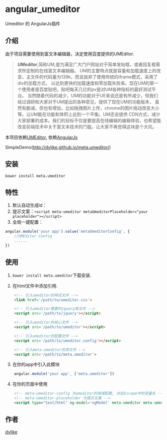 # angular_umeditor

Umeditor 的 AngularJs插件

## 介绍

由于项目需要使用到富文本编辑器，决定使用百度提供的UMEditor.

>***UMeditor***,简称UM,是为满足广大门户网站对于简单发帖框，或者回复框需求所定制的在线富文本编辑器。 UM的主要特点就是容量和加载速度上的改变，主文件的代码量为139k，而且放弃了使用传统的iframe模式，采用了div的加载方式， 以达到更快的加载速度和零加载失败率。现在UM的第一个使用者是百度贴吧，贴吧每天几亿的pv是对UM各种指标的最好测试平台。 当然随着代码的减少，UM的功能对于UE来说还是有所减少，但我们经过调研和大家对于UM提出的各种意见，提供了现在UM的功能版本， 虽然有删减，但也有增加，比如拖拽图片上传，chrome的图片拖动改变大小等。让UM能在功能和体积上达到一个平衡。UM还会提供 CDN方式，减少大家部署的成本。我们的目标不仅是要提高在线编辑的编辑体验，也希望能改变前端技术中关于富文本技术的门槛，让大家不再觉得这块是个大坑。

本项目依赖[UMEditor](http://ueditor.baidu.com/website/umeditor.html), 依赖[AngularJs](https://angularjs.org/)

SimpleDemo(http://dylike.github.io/meta.umeditor/)

## 安装

```
bower install meta.umeditor
```

## 特性

1. 默认自动生成id：
2. 提示文案：`<script meta-umeditor metaUmeditorPlaceholder="your placeholder"></script>`
3. 全局一键配置：
```javascript
angular.module('your app').value('metaUmeditorConfig', {
    //UMEditor Config
    ......
})
```

## 使用

1. `bower install meta.umeditor`下载安装.

2. 在html文件中添加引用.

```html
    <!-- 引入umeditor的样式文件 -->
    <link href='/path/to/umeditor.css'>

    <!-- 引入umeditor需要的jquery库文件 -->
    <script src='/path/to/jquery'></script>

    <!-- 引入umeditor的核心文件 -->
    <script src='/path/to/umeditor'></script>

    <!-- 引入umeditor的配置文件 -->
    <script src='/path/to/umeditor.config'></script>

    <!-- 引入meta.umeditor的库文件 -->
    <script src='/path/to/meta.umeditor'>
```

3. 在你的app中引入此模块
```javascript
    angular.module('your app', ['meta.umeditor'])
```


4. 在你的页面中使用
```html
    <!-- meta-umeditor-config 为umeditor的局域配置, 对应$scope中的变量名 -->
    <!-- meta-umeditor-placeholder 为提示文案 -->
    <script type="text/html" ng-model='ngModel' meta-umeditor meta-umeditor-config="umeditorConfig" meta-umeditor-placeholder='提示文案...'></script>.
```

## 作者

[dylike](http://blog.dylike.com/)
